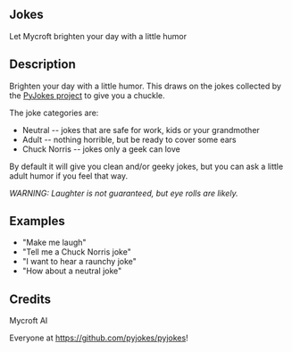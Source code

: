 ## Jokes
Let Mycroft brighten your day with a little humor

## Description 
Brighten your day with a little humor.  This draws on the jokes collected by the [PyJokes project](https://github.com/pyjokes/pyjokes) to give you a chuckle.

The joke categories are:
* Neutral -- jokes that are safe for work, kids or your grandmother
* Adult -- nothing horrible, but be ready to cover some ears
* Chuck Norris -- jokes only a geek can love

By default it will give you clean and/or geeky jokes, but you can ask a little adult humor if you feel that way.  

_WARNING:  Laughter is not guaranteed, but eye rolls are likely._

## Examples 
* "Make me laugh"
* "Tell me a Chuck Norris joke"
* "I want to hear a raunchy joke"
* "How about a neutral joke"

## Credits 
Mycroft AI

Everyone at https://github.com/pyjokes/pyjokes!
